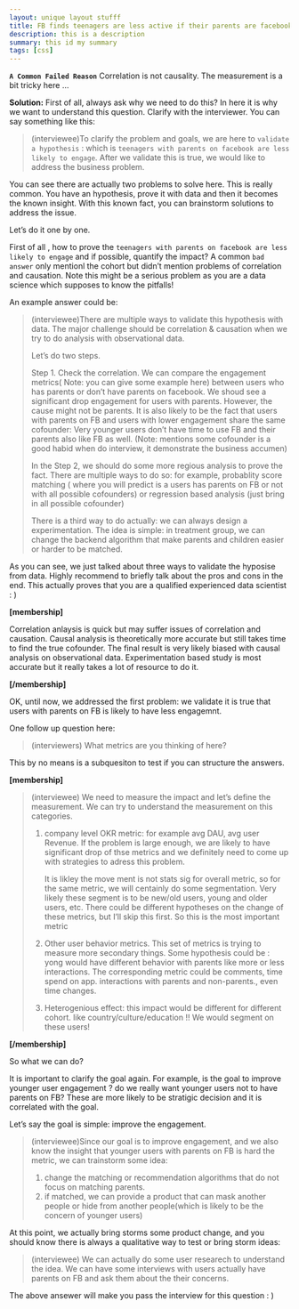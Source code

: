 ```yaml
---
layout: unique layout stufff
title: FB finds teenagers are less active if their parents are facebook users. How to measure it? And how to address the problem?
description: this is a description
summary: this id my summary
tags: [css]
---
```



**`A Common Failed Reason`** Correlation is not causality. The measurement is a bit tricky here …

**Solution:** 
First of all, always ask why we need to do this? In here it is why we want to understand this question. Clarify with the interviewer. 
You can say something like this:

>  (interviewee)To clarify the problem and goals, we are here to `validate a hypothesis` : which is `teenagers with parents on facebook are less likely to engage`. After we validate this is true, we would like to address the business problem.

You can see there are actually two problems to solve here. This is really common. You have an hypothesis, prove it with data and then it becomes the known insight. With this known fact,  you can brainstorm solutions to address the issue.

Let’s do it one by one.

First of all , how to prove the  `teenagers with parents on facebook are less likely to engage` and if possible, quantify the impact? A common `bad answer`  only mentionl the cohort but didn’t mention problems of correlation and causation. Note this might be a serious problem as you are a data science which supposes to know the pitfalls!

An example answer could be:

> (interviewee)There are multiple ways to validate this hypothesis with data. The major challenge should be correlation & causation when we try to do analysis with observational data.
>
> Let’s do two steps. 
>
> Step 1. Check the correlation. We can compare the engagement metrics( Note: you can give some example here) between users who has parents or don’t have parents on facebook. We shoud see a significant drop engagement for users with parents. However, the cause might not be parents. It is also likely to be the fact that users with parents on FB and users with lower engagement share the same cofounder: Very younger users don’t have time to use FB and their parents also like FB as well. (Note:  mentions some cofounder is a good habid when do interview, it demonstrate the business accumen)
>
> 
>
> In the Step 2, we should do some more regious analysis to prove the fact. There are multiple ways to do so: for example, probablity score matching ( where you will predict is a users has parents on FB or not with all possible cofounders) or regression based analysis (just bring in all possible cofounder)
>
>
> There is a third way to do actually: we can always design a experimentation. The idea is simple: in treatment group, we can change the backend algorithm that make parents and children easier or harder to be matched. 

As you can see, we just talked about three ways to validate the hyposise from data. Highly recommend to briefly talk about the pros and cons in the end. This actually proves that you are a qualified experienced data scientist : )

**[membership]**
>
Correlation anlaysis is quick but may suffer issues of correlation and causation. Causal analysis is theoretically more accurate but still takes time to find the true cofounder. The final result is very likely biased with causal analysis on observational data. Experimentation based study is most accurate but it really takes a lot of resource to do it.  


**[/membership]**



OK, until now, we addressed the first problem: we validate it is true that users with parents on FB is likely to have less engagemnt.

One follow up question here:

> (interviewers) What metrics are you thinking of here?

This by no means is a subquesiton to test if you can structure the answers. 


**[membership]**

> (interviewee) We need to measure the impact and let’s define the measurement. We can try to understand the measurement on this categories.
>
> 1. company level OKR metric: for example avg DAU, avg user Revenue. If the problem is large enough, we are likely to have significant drop of thse metrics and we definitely  need to come up with strategies to adress this problem.
>
>    It is likley the move ment is not stats sig for overall metric, so for the same metric, we will centainly do some segmentation. Very likely these segment is to be new/old users, young and older users, etc. There could be different hypotheses on the change of these metrics, but I’ll skip this first. So this is the most important metric
>
> 2. Other user behavior metrics. This set of metrics is trying to measure more secondary things. Some hypothesis could be : yong  would have different behavior with parents like more or less interactions. The corresponding metric could be comments, time spend on app. interactions with parents and non-parents., even time changes.
>
> 3. Heterogenious effect: this impact would be different for different cohort. like country/culture/education !! We would segment on these users!  

**[/membership]**



So what we can do? 

It is important to clarify the goal again. For example, is the goal to improve younger user engagement ? do we really want younger users not to have parents on FB? These are more likely to be stratigic decision and it is correlated with the goal.

Let’s say the goal is simple: improve the engagement.

> (interviewee)Since our goal is to improve engagement, and we also know the insight that younger users with parents on FB is hard the metric, we can trainstorm some idea:
>
> 1. change the matching or recommendation algorithms that do not focus on matching parents.
> 2. if matched, we can provide a product that can mask another people or hide from another people(which is likely to be the concern of younger users)

At this point, we actually bring storms some product change, and you should know there is always a qualitative way to test or bring storm ideas:

> (interviewee) We can actually do some user researech to understand the idea. We can have some interviews with users actually have parents on FB and ask them about the their concerns. 

The above ansewer will make you pass the interview for this question : ) 